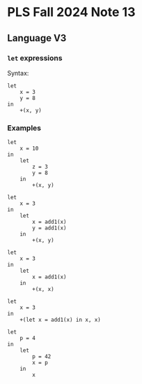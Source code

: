 # PLS Fall 2024 Note 13

## Language V3

### `let` expressions

Syntax:

```
let
    x = 3
    y = 8
in
    +(x, y)
```

### Examples

```
let
    x = 10
in
    let
        z = 3
        y = 8
    in
        +(x, y)
```

```
let
    x = 3
in
    let
        x = add1(x)
        y = add1(x)
    in
        +(x, y)
```

```
let
    x = 3
in
    let
        x = add1(x)
    in
        +(x, x)
```

```
let
    x = 3
in
    +(let x = add1(x) in x, x)
```

```
let
    p = 4
in
    let
        p = 42
        x = p
    in
        x
```
